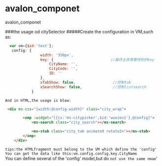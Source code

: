 # avalon_componet
avalon_componet

###the usage od citySelector
#####Create the configuration in VM,such as:
```javascript
  var vm={$id:'test'};
   config: {
                width: '350px',
                key: {                          //最终业务需要得到的key
                    CityName: '',
                    CityCode: '',
                    ID: ''
                },
                xTabShow: false,                 //控制tab
                xSearchShow: false,              //控制listsearch
            }
 ```    
    And in HTML,the usage is blow:
```html
 <div ms-css="{width:@config.width}" class="city_wrap">

        <xmp :widget="[{is:'ms-citypicker',$id:'wueieu1'},@config]">
            <ms-search class="city_search"></ms-search>

            <ms-stab class="city_tab animated rotateIn"></ms-stab>
        </xmp>
    </div>
```
`tips:the HTMLfragment must belong to the VM which define the 'config'`<br>
`You can get the data like this:vm.config.config.key.CityName`<br>
 You can define several of the 'config' model,but do `not use the same nmae`'
